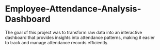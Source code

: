 # Employee-Attendance-Analysis-Dashboard
The goal of this project was to transform raw data into an interactive dashboard that provides insights into attendance patterns, making it easier to track and manage attendance records efficiently.
